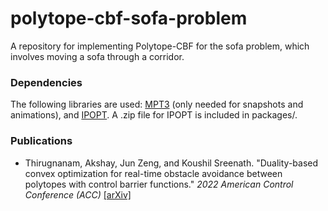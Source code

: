 # polytope-cbf-sofa-problem
A repository for implementing Polytope-CBF for the sofa problem, which involves moving a sofa through a corridor.

### Dependencies
The following libraries are used: [MPT3](https://www.mpt3.org/Main/HomePage) (only needed for snapshots and animations), and [IPOPT](https://projects.coin-or.org/Ipopt/wiki/MatlabInterface).
A .zip file for IPOPT is included in packages/.

### Publications

* Thirugnanam, Akshay, Jun Zeng, and Koushil Sreenath. "Duality-based convex optimization for real-time obstacle avoidance between polytopes with control barrier functions." *2022 American Control Conference (ACC)* [[arXiv]](https://arxiv.org/abs/2107.08360)
